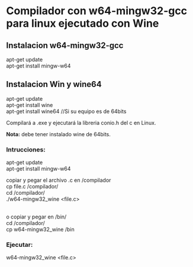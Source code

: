 <h1>Compilador con w64-mingw32-gcc para linux ejecutado con Wine</h1>
<h2>Instalacion w64-mingw32-gcc</h2>
apt-get update<br>
apt-get install mingw-w64<br>

<h2>Instalacion Win y wine64</h2>
apt-get update<br>
apt-get install wine<br>
apt-get install wine64 //Si su equipo es de 64bits<br>

Compilará a .exe y ejecutará la libreria conio.h del c en Linux.

<strong>Nota:</strong> debe tener instalado wine de 64bits.

<h3>Intrucciones:</h3>

apt-get update<br>
apt-get install mingw-w64<br>

copiar y pegar el archivo .c en /compilador<br>
cp file.c /compilador/<br>
cd /compilador/<br>
./w64-mingw32_wine &#60;file.c&#62;<br><br>

o copiar y pegar en /bin/<br>
cd /compilador/<br>
cp w64-mingw32_wine /bin

<h3>Ejecutar:</h3>
w64-mingw32_wine &#60;file.c&#62;
